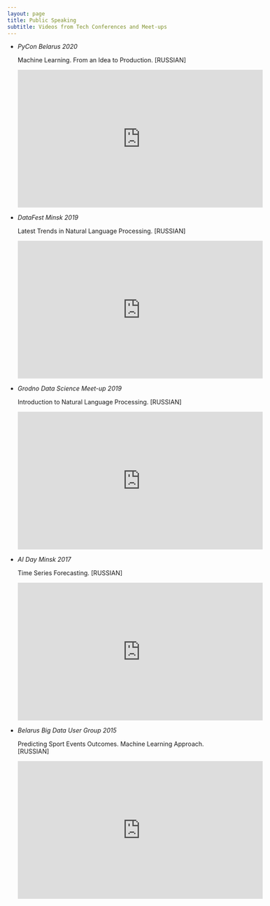 ```yaml
---
layout: page
title: Public Speaking
subtitle: Videos from Tech Conferences and Meet-ups
---
```


- *PyCon Belarus 2020*
  

  Machine Learning. From an Idea to Production. [RUSSIAN]
  
  <div id="html1">
  <iframe width="560" height="315" src="https://www.youtube.com/embed/c4aob-f0lGk"
  frameborder="0"
  allow="accelerometer; autoplay; encrypted-media; gyroscope; picture-in-picture"
  allowfullscreen>
  </iframe>
  </div>
  
- *DataFest Minsk 2019*
  

  Latest Trends in Natural Language Processing. [RUSSIAN]
  
  <div id="html2">
  <iframe width="560" height="315" src="https://www.youtube.com/embed/7T421QejHUM"
  frameborder="0"
  allow="accelerometer; autoplay; encrypted-media; gyroscope; picture-in-picture"
  allowfullscreen>
  </iframe>
  </div>

- *Grodno Data Science Meet-up 2019*
  

  Introduction to Natural Language Processing. [RUSSIAN]
  
  <div id="html2">
  <iframe width="560" height="315" src="https://www.youtube.com/embed/mCXL8Vh7C5k"
  frameborder="0"
  allow="accelerometer; autoplay; encrypted-media; gyroscope; picture-in-picture"
  allowfullscreen>
  </iframe>
  </div>

- *AI Day Minsk 2017*
  
  Time Series Forecasting. [RUSSIAN]


  <div id="html2">
  <iframe width="560" height="315" src="https://www.youtube.com/embed/u5P-zpAF07k"
  frameborder="0"
  allow="accelerometer; autoplay; encrypted-media; gyroscope; picture-in-picture"
  allowfullscreen>
  </iframe>
  </div>

- *Belarus Big Data User Group 2015*
  

  Predicting Sport Events Outcomes. Machine Learning Approach. [RUSSIAN]
  
  <div id="html2">
  <iframe width="560" height="315" src="https://www.youtube.com/embed/YJPNb0ocDW0"
  frameborder="0"
  allow="accelerometer; autoplay; encrypted-media; gyroscope; picture-in-picture"
  allowfullscreen>
  </iframe>
  </div>
